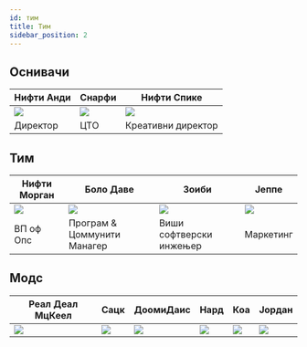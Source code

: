```yaml
---
id: тим
title: Тим
sidebar_position: 2
---
```


## Оснивачи

| Нифти Анди              | Снарфи               | Нифти Спике              |
| ----------------------- | -------------------- | ------------------------ |
| ![](/img/NiftyAndy.png) | ![](/img/snarfy.png) | ![](/img/NiftySpike.png) |
| Директор                | ЦТО                  | Креативни директор       |

## Тим

| Нифти Морган              | Боло Даве                   | Зоиби                   | Јеппе               |
| ------------------------- | --------------------------- | ----------------------- | ------------------- |
| ![](/img/NiftyMorgan.png) | ![](/img/bolo.png)          | ![](/img/zoiby.png)     | ![](/img/jeppe.png) |
| ВП оф Опс                 | Програм & Цоммунити Манагер | Виши софтверски инжењер | Маркетинг           |

## Модс

| Реал Деал МцКеел       | Сацк               | ДоомиДаис           | Нард               | Коа               | Јордан               |
| ---------------------- | ------------------ | ------------------- | ------------------ | ----------------- | -------------------- |
| ![](/img/realdeal.png) | ![](/img/sacx.png) | ![](/img/doomy.png) | ![](/img/nard.png) | ![](/img/koa.png) | ![](/img/jordan.png) |
